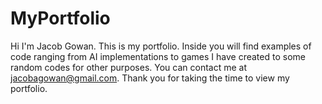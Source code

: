 # MyPortfolio
Hi I'm Jacob Gowan. This is my portfolio.
Inside you will find examples of code ranging from AI implementations to games I have created to some random codes for other purposes.
You can contact me at jacobagowan@gmail.com.
Thank you for taking the time to view my portfolio.
